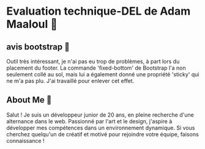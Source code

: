 
# Evaluation technique-DEL de Adam Maaloul 🧠

## avis bootstrap 🤩
Outil très intéressant, je n'ai pas eu trop de problèmes, à part lors du placement du footer. La commande 'fixed-bottom' de Bootstrap l'a non seulement collé au sol, mais lui a également donné une propriété 'sticky' qui ne m'a pas plu. J'ai travaillé pour enlever cet effet.

## About Me 🤔
Salut ! Je suis un développeur junior de 20 ans, en pleine recherche d'une alternance dans le web. Passionné par l'art et le design, j'aspire à développer mes compétences dans un environnement dynamique. Si vous cherchez quelqu'un de créatif et motivé pour rejoindre votre équipe, faisons connaissance !
